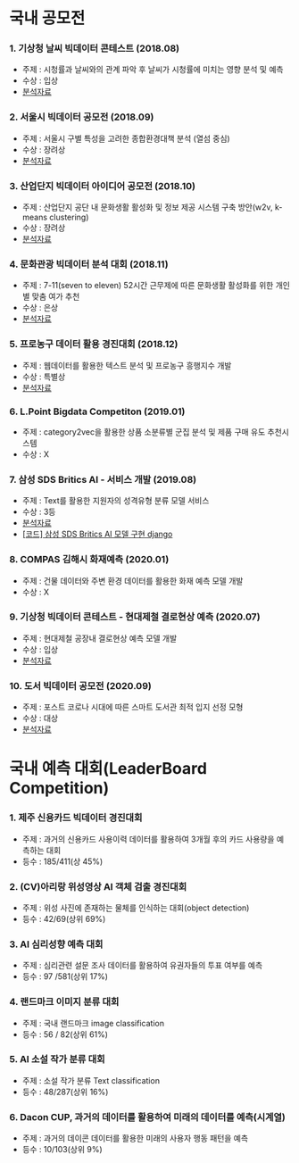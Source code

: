 # 국내 공모전

### 1. 기상청 날씨 빅데이터 콘테스트 (2018.08)
  - 주제 : 시청률과 날씨와의 관계 파악 후 날씨가 시청률에 미치는 영향 분석 및 예측
  - 수상 : 입상
  - [분석자료](https://github.com/minyong-shin/Domestic-competiton/blob/master/L.POINT%20BIGDATA%20COMPETITION(2019.01)/%EC%A0%9C%EC%B6%9C%EC%9E%90%EB%A3%8C.pdf)
  
### 2. 서울시 빅데이터 공모전 (2018.09)
  - 주제 : 서울시 구별 특성을 고려한 종합환경대책 분석 (열섬 중심)
  - 수상 : 장려상
  - [분석자료](https://github.com/minyong-shin/Domestic-competiton/blob/master/%EC%84%9C%EC%9A%B8%EC%8B%9C%20%EB%B9%85%EB%8D%B0%EC%9D%B4%ED%84%B0%20%EC%BA%A0%ED%8D%BC%EC%8A%A4%20%EA%B3%B5%EB%AA%A8%EC%A0%84(2018.08)/%5B2018%EC%84%9C%EC%9A%B8%EC%8B%9C%EB%B9%85%EC%BA%A0%EC%83%81%EC%8B%9C%EA%B3%B5%EB%AA%A8%EC%A0%84%5D_%5BMSG%5D_%EB%B6%84%EC%84%9D%EA%B2%B0%EA%B3%BC%EC%84%9C%20-%20%EB%B3%B8%EC%84%A0%20(1).pdf)
  
### 3. 산업단지 빅데이터 아이디어 공모전 (2018.10)
  - 주제 : 산업단지 공단 내 문화생활 활성화 및 정보 제공 시스템 구축 방안(w2v, k-means clustering)
  - 수상 : 장려상
  - [분석자료](https://github.com/minyong-shin/Domestic-competiton/blob/master/%EC%82%B0%EC%97%85%EB%8B%A8%EC%A7%80%20%EB%B9%85%EB%8D%B0%EC%9D%B4%ED%84%B0%20%EC%95%84%EC%9D%B4%EB%94%94%EC%96%B4%20%EA%B3%B5%EB%AA%A8%EC%A0%84(2018.10)/%EC%82%B0%EC%97%85%EA%B3%B5%EB%8B%A8%20pdf.pdf)
  
### 4. 문화관광 빅데이터 분석 대회 (2018.11)
  - 주제 : 7-11(seven to eleven) 52시간 근무제에 따른 문화생활 활성화를 위한 개인별 맞춤 여가 추천
  - 수상 : 은상
  - [분석자료](https://github.com/minyong-shin/Domestic-competiton/blob/master/%EB%AC%B8%ED%99%94%EA%B4%80%EA%B4%91%EB%B9%85%EB%8D%B0%EC%9D%B4%ED%84%B0%EB%B6%84%EC%84%9D%EB%8C%80%ED%9A%8C(2018.09)/1%EC%B0%A8%20%EB%B3%B4%EA%B3%A0%EC%84%9C_DATA58.pdf)
  
### 5. 프로농구 데이터 활용 경진대회 (2018.12)
  - 주제 : 웹데이터를 활용한 텍스트 분석 및 프로농구 흥행지수 개발
  - 수상 : 특별상
  - [분석자료](https://github.com/minyong-shin/Domestic-competiton/blob/master/%ED%94%84%EB%A1%9C%EB%86%8D%EA%B5%AC%EB%8D%B0%EC%9D%B4%ED%84%B0%ED%99%9C%EC%9A%A9%EB%B6%84%EC%84%9D%EA%B2%BD%EC%A7%84%EB%8C%80%ED%9A%8C(2018.12)/%EB%B0%9C%ED%91%9C%EC%9E%90%EB%A3%8C.pdf)
 
### 6. L.Point Bigdata Competiton (2019.01)
  - 주제 : category2vec을 활용한 상품 소분류별 군집 분석 및 제품 구매 유도 추천시스템
  - 수상 : X
  
### 7. 삼성 SDS Britics AI - 서비스 개발 (2019.08)
  - 주제 : Text를 활용한 지원자의 성격유형 분류 모델 서비스
  - 수상 : 3등
  - [분석자료](https://github.com/minyong-shin/Domestic-competiton/blob/master/%EC%82%BC%EC%84%B1%20SDS%20Britics%20AI/%ED%85%8D%EC%8A%A4%ED%8A%B8%20%EA%B8%B0%EB%B0%98%20%EC%84%B1%EA%B2%A9%20%EC%9C%A0%ED%98%95%20%EB%B6%84%EB%A5%98%20%EB%AA%A8%EB%8D%B8%20%EC%84%9C%EB%B9%84%EC%8A%A4%20%EA%B8%B0%ED%9A%8D%EC%84%9C.pdf)
  - [\[코드\] 삼성 SDS Britics AI 모델 구현 django](https://github.com/minyong-shin/SDS_project_deploy-heroku-/tree/master)
  
### 8. COMPAS 김해시 화재예측 (2020.01)
  - 주제 : 건물 데이터와 주변 환경 데이터를 활용한 화재 예측 모델 개발
  - 수상 : X
  
### 9. 기상청 빅데이터 콘테스트 - 현대제철 결로현상 예측 (2020.07)
  - 주제 : 현대제철 공장내 결로현상 예측 모델 개발
  - 수상 : 입상
  - [분석자료](https://github.com/minyong-shin/Domestic-competiton/blob/master/%EA%B8%B0%EC%83%81%EC%B2%AD%20%EB%B9%85%EB%8D%B0%EC%9D%B4%ED%84%B0%20%EC%BD%98%ED%85%8C%EC%8A%A4%ED%8A%B8%20-%20%ED%98%84%EB%8C%80%EC%A0%9C%EC%B2%A0/%EA%B8%B0%EC%83%81%EC%B2%AD%20-%20%ED%98%84%EB%8C%80%EC%A0%9C%EC%B2%A0%20%EA%B2%B0%EB%A1%9C%ED%98%84%EC%83%81%20%EC%98%88%EC%B8%A1.pdf)
  
### 10. 도서 빅데이터 공모전 (2020.09)
  - 주제 : 포스트 코로나 시대에 따른 스마트 도서관 최적 입지 선정 모형
  - 수상 : 대상
  - [분석자료](https://github.com/minyong-shin/Domestic-competiton/blob/master/%EB%8F%84%EC%84%9C%EB%B9%85%EB%8D%B0%EC%9D%B4%ED%84%B0/%EC%8B%A0%EA%B7%9C%EC%84%9C%EB%B9%84%EC%8A%A4%EC%95%84%EC%9D%B4%EB%94%94%EC%96%B4_%EC%8A%A4%EB%A7%88%ED%8A%B8%20%EB%8F%84%EC%84%9C%EA%B4%80%20%EC%9C%84%EC%B9%98%20%EC%84%A0%EC%A0%95.pdf)
  
# 국내 예측 대회(LeaderBoard Competition)
### 1. 제주 신용카드 빅데이터 경진대회
  - 주제 : 과거의 신용카드 사용이력 데이터를 활용하여 3개월 후의 카드 사용량을 예측하는 대회
  - 등수 : 185/411(상 45%)
  
### 2. (CV)아리랑 위성영상 AI 객체 검출 경진대회
  - 주제 : 위성 사진에 존재하는 물체를 인식하는 대회(object detection)
  - 등수 : 42/69(상위 69%)
  
### 3. AI 심리성향 예측 대회
  - 주제 : 심리관련 설문 조사 데이터를 활용하여 유권자들의 투표 여부를 예측
  - 등수 : 97 /581(상위 17%)
  
### 4. 랜드마크 이미지 분류 대회
  - 주제 : 국내 랜드마크 image classification
  - 등수 : 56 / 82(상위 61%)
  
### 5. AI 소설 작가 분류 대회
  - 주제 : 소설 작가 분류 Text classification
  - 등수 : 48/287(상위 16%)

### 6. Dacon CUP, 과거의 데이터를 활용하여 미래의 데이터를 예측(시계열)
  - 주제 : 과거의 데이콘 데이터를 활용한 미래의 사용자 행동 패턴을 예측 
  - 등수 : 10/103(상위 9%) 
